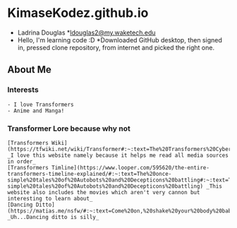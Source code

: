 # KimaseKodez.github.io
* Ladrina Douglas
*ldouglas2@my.waketech.edu
* Hello, I'm learning code :D
*Downloaded GitHub desktop, then signed in, pressed clone repository, from internet and picked the right one.

## About Me
### Interests
	- I love Transformers
	- Anime and Manga!
### Transformer Lore because why not
	[Transformers Wiki](https://tfwiki.net/wiki/Transformer#:~:text=The%20Transformers%20Cybertronus%20cybertronii%20are%20a%20species%20of) _I love this website namely because it helps me read all media sources in order_
	[Transformers Timline](https://www.looper.com/595620/the-entire-transformers-timeline-explained/#:~:text=The%20once-simple%20tales%20of%20Autobots%20and%20Decepticons%20battling#:~:text=The%20once-simple%20tales%20of%20Autobots%20and%20Decepticons%20battling) _This website also includes the movies which aren't very cannon but interesting to learn about_
	[Dancing Ditto](https://matias.me/nsfw/#:~:text=Come%20on,%20shake%20your%20body%20baby.%20Trust%20me) _Uh...Dancing ditto is silly_
